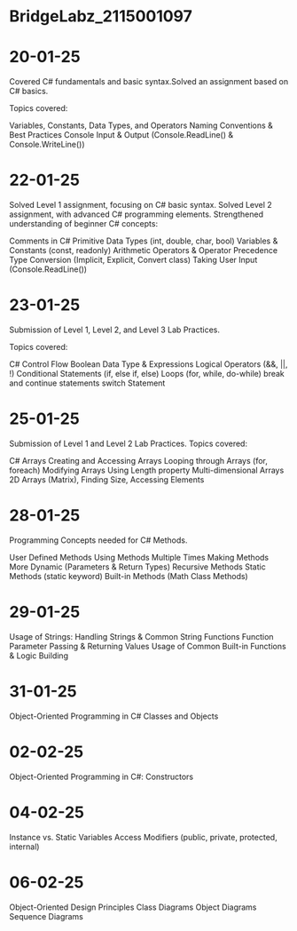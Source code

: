 # BridgeLabz_2115001097

# 20-01-25

Covered C# fundamentals and basic syntax.Solved an assignment based on C# basics.

Topics covered:

Variables, Constants, Data Types, and Operators
Naming Conventions & Best Practices
Console Input & Output (Console.ReadLine() & Console.WriteLine())

# 22-01-25

Solved Level 1 assignment, focusing on C# basic syntax.
Solved Level 2 assignment, with advanced C# programming elements.
Strengthened understanding of beginner C# concepts:

Comments in C#
Primitive Data Types (int, double, char, bool)
Variables & Constants (const, readonly)
Arithmetic Operators & Operator Precedence
Type Conversion (Implicit, Explicit, Convert class)
Taking User Input (Console.ReadLine())

# 23-01-25

Submission of Level 1, Level 2, and Level 3 Lab Practices.

Topics covered:

C# Control Flow
Boolean Data Type & Expressions
Logical Operators (&&, ||, !)
Conditional Statements (if, else if, else)
Loops (for, while, do-while)
break and continue statements
switch Statement

# 25-01-25
Submission of Level 1 and Level 2 Lab Practices.
Topics covered:

C# Arrays
Creating and Accessing Arrays
Looping through Arrays (for, foreach)
Modifying Arrays
Using Length property
Multi-dimensional Arrays
2D Arrays (Matrix), Finding Size, Accessing Elements

# 28-01-25

Programming Concepts needed for C# Methods.

User Defined Methods
Using Methods Multiple Times
Making Methods More Dynamic (Parameters & Return Types)
Recursive Methods
Static Methods (static keyword)
Built-in Methods (Math Class Methods)

# 29-01-25

Usage of Strings:
Handling Strings & Common String Functions
Function Parameter Passing & Returning Values
Usage of Common Built-in Functions & Logic Building

# 31-01-25
Object-Oriented Programming in C#
Classes and Objects

# 02-02-25
Object-Oriented Programming in C#:
Constructors

# 04-02-25
Instance vs. Static Variables
Access Modifiers (public, private, protected, internal)

# 06-02-25
Object-Oriented Design Principles
Class Diagrams
Object Diagrams
Sequence Diagrams
